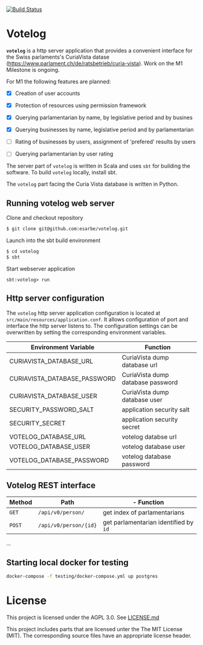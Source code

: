 [![Build Status](https://travis-ci.org/esarbe/votelog.svg?branch=master)](https://travis-ci.org/esarbe/votelog)

# Votelog


**`votelog`** is a http server application that provides a convenient interface for the Swiss parlaments's CuriaVista datase (https://www.parlament.ch/de/ratsbetrieb/curia-vista). Work on the M1 Milestone is ongoing.

For M1 the following features are planned:

- [X] Creation of user accounts
- [X] Protection of resources using permission framework
- [X] Querying parlamentarian by name, by legislative period and by busines
- [X] Querying businesses by name, legislative period and by parlamentarian

- [ ] Rating of businesses by users, assignment of 'prefered' results by users
- [ ] Querying parlamentarian by user rating


The server part of `votelog` is written in Scala and uses `sbt` for building the software. To 
build `votelog` locally, install sbt.

The `votelog` part facing the Curia Vista database is written in Python.

## Running votelog web server

Clone and checkout repository

```bash
$ git clone git@github.com:esarbe/votelog.git
```
Launch into the sbt build environment

```bash
$ cd votelog
$ sbt
```

Start webserver application
```sbtshell
sbt:votelog> run
```
## Http server configuration
The `votelog` http server application configuration is located at `src/main/resources/application.conf`. It
allows configuration of port and interface the http server listens to. The configuration settings can be
overwritten by setting the corresponding environment variables.

| Environment Variable |  Function|
|   --                 |   -- |
| CURIAVISTA_DATABASE_URL | CuriaVista dump database url |
| CURIAVISTA_DATABASE_PASSWORD | CuriaVista dump database password  |
| CURIAVISTA_DATABASE_USER | CuriaVista dump database user |
| SECURITY_PASSWORD_SALT | application security salt |
| SECURITY_SECRET | application security secret |
| VOTELOG_DATABASE_URL | votelog databse url |
| VOTELOG_DATABASE_USER | votelog database user |
| VOTELOG_DATABASE_PASSWORD | votelog database password |




## Votelog REST interface
| Method | Path |- Function |
|  --    | --   | -- |
|`GET` | `/api/v0/person/` | get index of parlamentarians |
| `POST` | `/api/v0/person/{id}` | get parlamentarian identified by `id`
...

## Starting local docker for testing
```bash
docker-compose -f testing/docker-compose.yml up postgres
```

# License
This project is licensed under the AGPL 3.0. See [LICENSE.md](LICENSE.md)

This project includes parts that are licensed unter the The MIT License (MIT). 
The corresponding source files have an appropriate license header.
